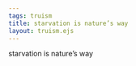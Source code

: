 ```yaml
---
tags: truism
title: starvation is nature’s way
layout: truism.ejs
---
```


starvation is nature’s way